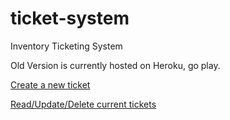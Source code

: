 # ticket-system
Inventory Ticketing System

Old Version is currently hosted on Heroku, go play.

[Create a new ticket](https://toy-ticket-heroku.herokuapp.com/problem)

[Read/Update/Delete current tickets](https://toy-ticket-heroku.herokuapp.com/tickets)
